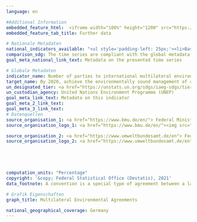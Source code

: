 ```yaml
---
language: en

#Additional Information
embedded_feature_html:  <iframe width="100%" height="1200" src="https://g205sdgs.github.io/sdg-indicators/public/AddInfos/en/12.4.1.pdf" frameborder="0" allowFullScreen="true"></iframe>
embedded_feature_tab_title: Further data    

# Nationale Metadaten    
national_indicators_available: "<ul style='padding-left: 25px;'><li>Basel Convention</li> <li> Montreal Protocol</li> <li> Rotterdam Convention</li> <li> Stockholm Convention</li> <li> Minamata Convention</li></ul>"    
comparison_sdg: The time series are compliant with the global metadata.    
goal_meta_national_link_text: Metadata on the presented time series    

# Globale Metadaten    
indicator_name: Number of parties to international multilateral environmental agreements on hazardous waste, and other chemicals that meet their commitments and obligations in transmitting information as required, by each relevant agreement    
target_name: By 2020, achieve the environmentally sound management of chemicals and all wastes throughout their life cycle, in accordance with agreed international frameworks, and significantly reduce their release to air, water and soil in order to minimize their adverse impacts on human health and the environment    
un_designated_tier: <a href="https://unstats.un.org/sdgs/iaeg-sdgs/tier-classification/" title="Click here for more information on the UN tier classification."  target="_blank">Tier I</a>    
un_custodian_agency: United Nations Environment Programme (UNEP)    
goal_meta_link_text: Metadata on this indicator    
goal_meta_2_link_text:     
goal_meta_3_link_text:         
# Datenquellen
source_organisation_1: <a href="https://www.bmu.de/en/"> Federal Ministry for the Environment, Nature Conservation and Nuclear Safety </a>
source_organisation_logo_1: <a href="https://www.bmu.de/en/"><img src="https://g205sdgs.github.io/sdg-indicators/public/OrgImgEn/bmu.png" alt="Logo bmu" style="height:60px; width:148px"/></a>

source_organisation_2: <a href="https://www.umweltbundesamt.de/en"> Federal Environment Agency </a>
source_organisation_logo_2: <a href="https://www.umweltbundesamt.de/en"><img src="https://g205sdgs.github.io/sdg-indicators/public/OrgImgEn/uba.png" alt="Logo uba" style="height:60px; width:148px"/></a>




    
computation_units: "Percentage"    
copyright: '&copy; Federal Statistical Office (Destatis), 2021'    
data_footnote: A convention is a special type of agreement between a large number of countries. In a convention, countries come together to discuss a global issue and reach a consensus about the procedures they should take in response. Unlike treaties, conventions are not necessarily legally binding, and they can act more as frameworks or concepts that do not include specific measures. Protocols are similar to treaties, but they generally amend, supplement, or clarify an agreement.    

# Grafik Eigenschaften    
graph_title: Multilateral Environmental Agreements    

national_geographical_coverage: Germany    
---
```


<span></span>